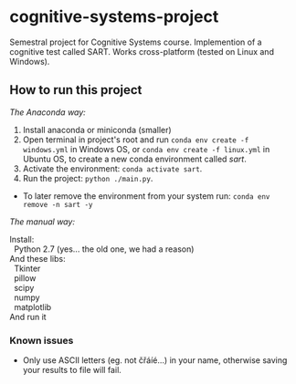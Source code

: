 # cognitive-systems-project

Semestral project for Cognitive Systems course. Implemention of a cognitive test called SART. Works cross-platform (tested on Linux and Windows).

## How to run this project

_The Anaconda way:_  

1. Install anaconda or miniconda (smaller)
2. Open terminal in project's root and run ``conda env create -f windows.yml`` in Windows OS, or ``conda env create -f linux.yml`` in Ubuntu OS, to create a new conda environment called _sart_.
3. Activate the environment: ``conda activate sart``.
4. Run the project: ``python ./main.py``.

- To later remove the environment from your system run: ``conda env remove -n sart -y``
  
_The manual way:_  
  
Install:  
&nbsp;&nbsp;Python 2.7 (yes... the old one, we had a reason)  
And these libs:  
&nbsp;&nbsp;Tkinter  
&nbsp;&nbsp;pillow  
&nbsp;&nbsp;scipy  
&nbsp;&nbsp;numpy  
&nbsp;&nbsp;matplotlib  
And run it

### Known issues

- Only use ASCII letters (eg. not čřáíé...) in your name, otherwise saving your results to file will fail.
